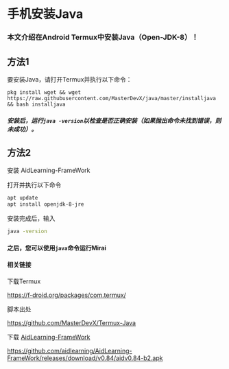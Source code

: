 # 手机安装Java



### 本文介绍在Android Termux中安装Java（Open-JDK-8）！



## 方法1

要安装Java，请打开Termux并执行以下命令：

```shell
pkg install wget && wget https://raw.githubusercontent.com/MasterDevX/java/master/installjava && bash installjava
```

##### 安装后，运行`java -version`以检查是否正确安装（如果抛出命令未找到错误，则未成功）。



## 方法2

安装 AidLearning-FrameWork

打开并执行以下命令

```sh
apt update
apt install openjdk-8-jre
```

安装完成后，输入

```sh
java -version
```





#### 之后，您可以使用`java`命令运行Mirai



#### 相关链接

下载Termux

https://f-droid.org/packages/com.termux/

脚本出处

https://github.com/MasterDevX/Termux-Java

下载 [AidLearning-FrameWork](https://github.com/aidlearning/AidLearning-FrameWork)

https://github.com/aidlearning/AidLearning-FrameWork/releases/download/v0.84/aidv0.84-b2.apk

